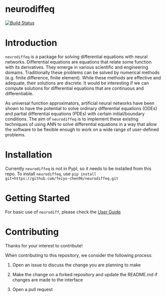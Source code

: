 # neurodiffeq

[![Build Status](https://travis-ci.com/feiyu-chen96/neurodiffeq.svg?branch=master)](https://travis-ci.com/feiyu-chen96/neurodiffeq)

# Introduction

`neurodiffeq` is a package for solving differential equations with neural networks. Differential equations are equations that relate some function with its derivatives. They emerge in various scientific and engineering domains. Traditionally these problems can be solved by numerical methods (e.g. finite difference, finite element). While these methods are effective and adequate, their solutions are discrete. It would be interesting if we can compute solutions for differential equations that are continuous and differentiable.

As universal function approximators, artificial neural networks have been shown to have the potential to solve ordinary differential equations (ODEs) and partial differential equations (PDEs) with certain initial/boundary conditions. The aim of `neurodiffeq` is to implement these existing techniques of using ANN to solve differential equations in a way that allow the software to be flexible enough to work on a wide range of user-defined problems.

# Installation

Currently `neurodiffeq` is not in PypI, so it needs to be installed from this repo. To install `neurodiffeq`, use `pip install git+https://github.com/feiyu-chen96/neurodiffeq.git`

# Getting Started

For basic use of `neurodiff`, please check the [User Guide](User_Guide/User_Guide.md)

# Contributing

Thanks for your interest to contribute! 

When contributing to this repository, we consider the following process:

1. Open an issue to discuss the change you are planning to make

2. Make the change on a forked repository and update the README.md if changes are made to the interface

3. Open a pull request

